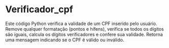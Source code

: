 # Verificador_cpf
Este código Python verifica a validade de um CPF inserido pelo usuário. Remove qualquer formatação (pontos e hífens), verifica se todos os dígitos são iguais, calcula os dígitos verificadores e confere sua validade. Retorna uma mensagem indicando se o CPF é válido ou inválido.
